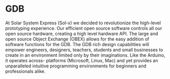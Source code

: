 GDB
===

At Solar System Express (Sol-x) we decided to revolutionize the high-level prototyping experience. Our efficient open source software controls all our open source hardware, creating a high level hardware API. The large and open source Object Exchange (OBEX) allows for the easy addition of software functions for the GDB.  The GDB rich design capabilities will empower engineers, designers, teachers, students and small businesses to create in an environment limited only by their imaginations. Like the Arduino, it operates across- platforms (Microsoft, Linux, Mac) and yet provides an unparalleled intuitive programming environments for beginners and professionals alike.  
